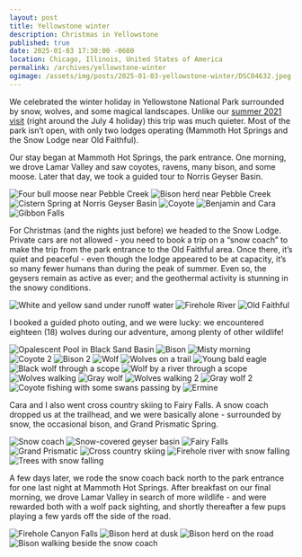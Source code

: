 ```yaml
---
layout: post
title: Yellowstone winter
description: Christmas in Yellowstone
published: true
date: 2025-01-03 17:30:00 -0600
location: Chicago, Illinois, United States of America
permalink: /archives/yellowstone-winter
ogimage: /assets/img/posts/2025-01-03-yellowstone-winter/DSC04632.jpeg
---
```

We celebrated the winter holiday in Yellowstone National Park surrounded by snow, wolves, and some magical landscapes. Unlike our [summer 2021 visit](/archives/thirty-four) (right around the July 4 holiday) this trip was much quieter. Most of the park isn’t open, with only two lodges operating (Mammoth Hot Springs and the Snow Lodge near Old Faithful). 

Our stay began at Mammoth Hot Springs, the park entrance. One morning, we drove Lamar Valley and saw coyotes, ravens, many bison, and some moose. Later that day, we took a guided tour to Norris Geyser Basin.

![Four bull moose near Pebble Creek][1]
![Bison herd near Pebble Creek][2]
![Cistern Spring at Norris Geyser Basin][3]
![Coyote][4]
![Benjamin and Cara][5]
![Gibbon Falls][6]

For Christmas (and the nights just before) we headed to the Snow Lodge. Private cars are not allowed - you need to book a trip on a “snow coach” to make the trip from the park entrance to the Old Faithful area. Once there, it’s quiet and peaceful - even though the lodge appeared to be at capacity, it’s so many fewer humans than during the peak of summer. Even so, the geysers remain as active as ever; and the geothermal activity is stunning in the snowy conditions.

![White and yellow sand under runoff water][7]
![Firehole River][8]
![Old Faithful][9]

I booked a guided photo outing, and we were lucky: we encountered eighteen (18) wolves during our adventure, among plenty of other wildlife!

![Opalescent Pool in Black Sand Basin][10]
![Bison][11]
![Misty morning][12]
![Coyote 2][13]
![Bison 2][14]
![Wolf][15]
![Wolves on a trail][16]
![Young bald eagle][17]
![Black wolf through a scope][18]
![Wolf by a river through a scope][19]
![Wolves walking][20]
![Gray wolf][21]
![Wolves walking 2][22]
![Gray wolf 2][23]
![Coyote fishing with some swans passing by][24]
![Ermine][25]

Cara and I also went cross country skiing to Fairy Falls. A snow coach dropped us at the trailhead, and we were basically alone - surrounded by snow, the occasional bison, and Grand Prismatic Spring.

![Snow coach][26]
![Snow-covered geyser basin][27]
![Fairy Falls][28]
![Grand Prismatic][29]
![Cross country skiing][30]
![Firehole river with snow falling][31]
![Trees with snow falling][32]

A few days later, we rode the snow coach back north to the park entrance for one last night at Mammoth Hot Springs. After breakfast on our final morning, we drove Lamar Valley in search of more wildlife - and were rewarded both with a wolf pack sighting, and shortly thereafter a few pups playing a few yards off the side of the road.

![Firehole Canyon Falls][33]
![Bison herd at dusk][34]
![Bison herd on the road][35]
![Bison walking beside the snow coach][36]

[1]: /assets/img/posts/2025-01-03-yellowstone-winter/DSC04353.jpeg
[2]: /assets/img/posts/2025-01-03-yellowstone-winter/DSC04374.jpeg
[3]: /assets/img/posts/2025-01-03-yellowstone-winter/IMG_6173.jpeg
[4]: /assets/img/posts/2025-01-03-yellowstone-winter/DSC04524.jpeg
[5]: /assets/img/posts/2025-01-03-yellowstone-winter/IMG_6224.jpeg
[6]: /assets/img/posts/2025-01-03-yellowstone-winter/IMG_6251.jpeg
[7]: /assets/img/posts/2025-01-03-yellowstone-winter/IMG_6322.jpeg
[8]: /assets/img/posts/2025-01-03-yellowstone-winter/IMG_6359.jpeg
[9]: /assets/img/posts/2025-01-03-yellowstone-winter/IMG_6367.jpeg
[10]: /assets/img/posts/2025-01-03-yellowstone-winter/DSC04596.jpeg
[11]: /assets/img/posts/2025-01-03-yellowstone-winter/DSC04605.jpeg
[12]: /assets/img/posts/2025-01-03-yellowstone-winter/DSC04632.jpeg
[13]: /assets/img/posts/2025-01-03-yellowstone-winter/DSC04682.jpeg
[14]: /assets/img/posts/2025-01-03-yellowstone-winter/DSC04698.jpeg
[15]: /assets/img/posts/2025-01-03-yellowstone-winter/DSC04708.jpeg
[16]: /assets/img/posts/2025-01-03-yellowstone-winter/DSC04919.jpeg
[17]: /assets/img/posts/2025-01-03-yellowstone-winter/DSC04958.jpeg
[18]: /assets/img/posts/2025-01-03-yellowstone-winter/IMG_6445.jpeg
[19]: /assets/img/posts/2025-01-03-yellowstone-winter/IMG_6531.jpeg
[20]: /assets/img/posts/2025-01-03-yellowstone-winter/DSC05428.jpeg
[21]: /assets/img/posts/2025-01-03-yellowstone-winter/DSC05484.jpeg
[22]: /assets/img/posts/2025-01-03-yellowstone-winter/DSC05560.jpeg
[23]: /assets/img/posts/2025-01-03-yellowstone-winter/DSC05591.jpeg
[24]: /assets/img/posts/2025-01-03-yellowstone-winter/DSC05739.jpeg
[25]: /assets/img/posts/2025-01-03-yellowstone-winter/DSC05851.jpeg
[26]: /assets/img/posts/2025-01-03-yellowstone-winter/IMG_6551.jpeg
[27]: /assets/img/posts/2025-01-03-yellowstone-winter/IMG_6565.jpeg
[28]: /assets/img/posts/2025-01-03-yellowstone-winter/IMG_6592.jpeg
[29]: /assets/img/posts/2025-01-03-yellowstone-winter/IMG_6608.jpeg
[30]: /assets/img/posts/2025-01-03-yellowstone-winter/IMG_6651.jpeg
[31]: /assets/img/posts/2025-01-03-yellowstone-winter/IMG_6738.jpeg
[32]: /assets/img/posts/2025-01-03-yellowstone-winter/IMG_6747.jpeg
[33]: /assets/img/posts/2025-01-03-yellowstone-winter/IMG_6802.jpeg
[34]: /assets/img/posts/2025-01-03-yellowstone-winter/IMG_6840.jpeg
[35]: /assets/img/posts/2025-01-03-yellowstone-winter/IMG_6855.jpeg
[36]: /assets/img/posts/2025-01-03-yellowstone-winter/IMG_6859.jpeg